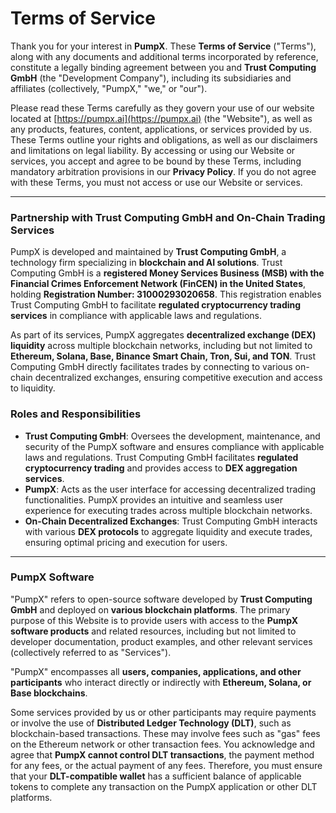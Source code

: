# Terms of Service

Thank you for your interest in **PumpX**. These **Terms of Service** ("Terms"), along with any documents and additional terms incorporated by reference, constitute a legally binding agreement between you and **Trust Computing GmbH** (the "Development Company"), including its subsidiaries and affiliates (collectively, "PumpX," "we," or "our").

Please read these Terms carefully as they govern your use of our website located at [https://pumpx.ai](https://pumpx.ai) (the "Website"), as well as any products, features, content, applications, or services provided by us. These Terms outline your rights and obligations, as well as our disclaimers and limitations on legal liability. By accessing or using our Website or services, you accept and agree to be bound by these Terms, including mandatory arbitration provisions in our **Privacy Policy**. If you do not agree with these Terms, you must not access or use our Website or services.

***

### Partnership with Trust Computing GmbH and On-Chain Trading Services

PumpX is developed and maintained by **Trust Computing GmbH**, a technology firm specializing in **blockchain and AI solutions**. Trust Computing GmbH is a **registered Money Services Business (MSB) with the Financial Crimes Enforcement Network (FinCEN) in the United States**, holding **Registration Number: 31000293020658**. This registration enables Trust Computing GmbH to facilitate **regulated cryptocurrency trading services** in compliance with applicable laws and regulations.

As part of its services, PumpX aggregates **decentralized exchange (DEX) liquidity** across multiple blockchain networks, including but not limited to **Ethereum, Solana, Base, Binance Smart Chain, Tron, Sui, and TON**. Trust Computing GmbH directly facilitates trades by connecting to various on-chain decentralized exchanges, ensuring competitive execution and access to liquidity.

### Roles and Responsibilities

* **Trust Computing GmbH**: Oversees the development, maintenance, and security of the PumpX software and ensures compliance with applicable laws and regulations. Trust Computing GmbH facilitates **regulated cryptocurrency trading** and provides access to **DEX aggregation services**.
* **PumpX**: Acts as the user interface for accessing decentralized trading functionalities. PumpX provides an intuitive and seamless user experience for executing trades across multiple blockchain networks.
* **On-Chain Decentralized Exchanges**: Trust Computing GmbH interacts with various **DEX protocols** to aggregate liquidity and execute trades, ensuring optimal pricing and execution for users.

***

### **PumpX Software**

"PumpX" refers to open-source software developed by **Trust Computing GmbH** and deployed on **various blockchain platforms**. The primary purpose of this Website is to provide users with access to the **PumpX software products** and related resources, including but not limited to developer documentation, product examples, and other relevant services (collectively referred to as "Services").

"PumpX" encompasses all **users, companies, applications, and other participants** who interact directly or indirectly with **Ethereum, Solana, or Base blockchains**.

Some services provided by us or other participants may require payments or involve the use of **Distributed Ledger Technology (DLT)**, such as blockchain-based transactions. These may involve fees such as "gas" fees on the Ethereum network or other transaction fees. You acknowledge and agree that **PumpX cannot control DLT transactions**, the payment method for any fees, or the actual payment of any fees. Therefore, you must ensure that your **DLT-compatible wallet** has a sufficient balance of applicable tokens to complete any transaction on the PumpX application or other DLT platforms.
